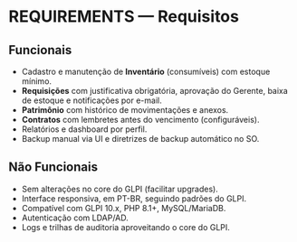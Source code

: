 # REQUIREMENTS — Requisitos

## Funcionais
- Cadastro e manutenção de **Inventário** (consumíveis) com estoque mínimo.
- **Requisições** com justificativa obrigatória, aprovação do Gerente, baixa de estoque e notificações por e-mail.
- **Patrimônio** com histórico de movimentações e anexos.
- **Contratos** com lembretes antes do vencimento (configuráveis).
- Relatórios e dashboard por perfil.
- Backup manual via UI e diretrizes de backup automático no SO.

## Não Funcionais
- Sem alterações no core do GLPI (facilitar upgrades).
- Interface responsiva, em PT-BR, seguindo padrões do GLPI.
- Compatível com GLPI 10.x, PHP 8.1+, MySQL/MariaDB.
- Autenticação com LDAP/AD.
- Logs e trilhas de auditoria aproveitando o core do GLPI.

